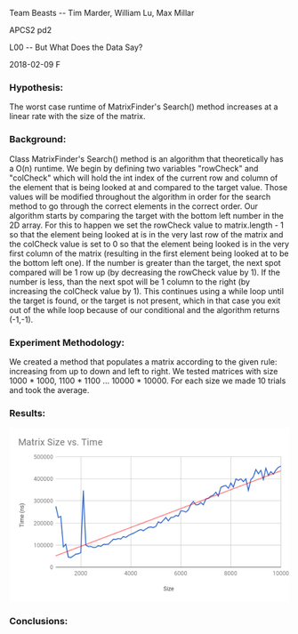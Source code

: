 Team Beasts -- Tim Marder, William Lu, Max Millar

APCS2 pd2

L00 -- But What Does the Data Say?

2018-02-09 F

### Hypothesis:
The worst case runtime of MatrixFinder's Search() method increases at a linear rate with the size of the matrix.

### Background:
Class MatrixFinder's Search() method is an algorithm that theoretically has a O(n) runtime. We begin by defining two variables "rowCheck" and "colCheck" which will
hold the int index of the current row and column of the element that is
being looked at and compared to the target value. Those values will be
modified throughout the algorithm in order for the search method to go
through the correct elements in the correct order. Our algorithm starts
by comparing the target with the bottom left number in the 2D array. For
this to happen we set the rowCheck value to matrix.length - 1 so that the
element being looked at is in the very last row of the matrix and the
colCheck value is set to 0 so that the element being looked is in the very
first column of the matrix (resulting in the first element being looked
at to be the bottom left one). If the number is greater than the target,
the next spot compared will be 1 row up (by decreasing the rowCheck value
by 1). If the number is less, than the next spot will be 1 column to the
right (by increasing the colCheck value by 1). This continues using a while
loop until the target is found, or the target is not present, which in that
case you exit out of the while loop because of our conditional and the
algorithm returns (-1,-1).

### Experiment Methodology:
We created a method that populates a matrix according to the given rule:  increasing from up to down and left to right.
We tested matrices with size 1000 * 1000, 1100 * 1100 ... 10000 * 10000. For each size we made 10 trials and took the average.

### Results:

![](Data/chart.png)

### Conclusions:
